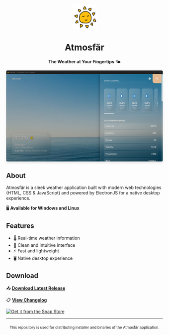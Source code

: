 <div align="center">
  <img src="./assets/icon.png" height="80" width="80" alt="Atmosfär Logo">
  
  # Atmosfär
  
  **The Weather at Your Fingertips** 🌤️
  
  <img src="./assets/AppScreenshot.png" alt="Atmosfär Screenshot" style="border-radius: 4px; box-shadow: 0 4px 8px rgba(0,0,0,0.1);">
</div>

## About

Atmosfär is a sleek weather application built with modern web technologies (HTML, CSS & JavaScript) and powered by ElectronJS for a native desktop experience.

🖥️ **Available for Windows and Linux**

## Features

- 🌡️ Real-time weather information
- 🎨 Clean and intuitive interface
- ⚡ Fast and lightweight
- 🖥️ Native desktop experience

## Download

📥 **[Download Latest Release](https://github.com/SahalMoh/AtmosfarReleases/releases/latest)**

📋 **[View Changelog](./CHANGELOG.md)**

[![Get it from the Snap Store](https://snapcraft.io/en/dark/install.svg)](https://snapcraft.io/atmosfar)

---

<div align="center">
  <sub>This repository is used for distributing installer and binaries of the Atmosfär application.</sub>
</div>